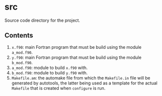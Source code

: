 src
===

Source code directory for the project.

Contents
--------
1. `x.f90`: main Fortran program that must be build using  the
    module `a_mod.f90`.
1. `y.f90`: main Fortran program that must be build using  the
    module `b_mod.f90`.
1. `a_mod.f90`: module to build `x.f90` with.
1. `b_mod.f90`: module to build `y.f90` with.
1. `Makefile.am`: the automake file from which the `Makefile.in`  file will
    be generated by autotools, the latter being used as a template for the
    actual `Makefile` that is created when `configure` is run.

